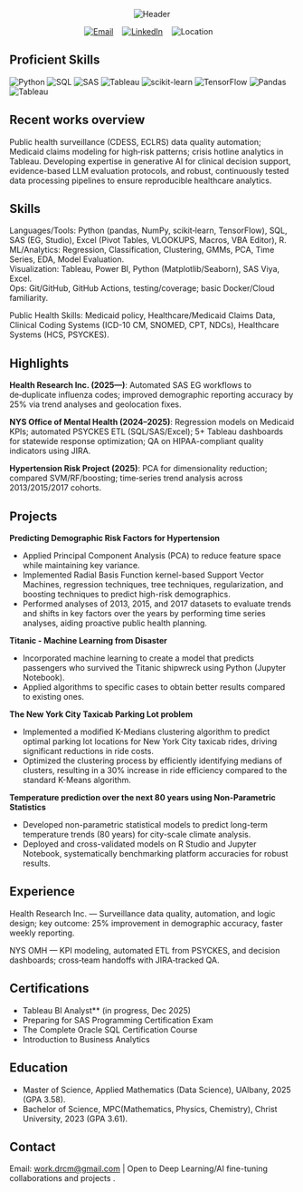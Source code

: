 <p align="center">
  <img src="https://capsule-render.vercel.app/api?type=rect&color=0:E34F26,10:F1662A,100:DD003&height=60&section=header&text=Dhanush%20Ramachandra%20Murthy&fontColor=ffffff&fontSize=26" alt="Header"/>
</p>


<div align="center">
  
[![Email](https://img.shields.io/badge/Email-work.DRCM%40gmail.com-blue?logo=gmail)](mailto:work.DRCM@gmail.com) &nbsp;&nbsp; [![LinkedIn](https://img.shields.io/badge/LinkedIn-Connect-0A66C2?logo=linkedin)](https://www.linkedin.com/in/dhanush-ramachandra-murthy-msds-00461227a/)
&nbsp;&nbsp; ![Location](https://img.shields.io/badge/Albany-NY-6aa84f?logo=google-maps)
&nbsp;&nbsp;

</div>


## **Proficient Skills**

<p>
  <img alt="Python" src="https://img.shields.io/badge/Python-3776AB?logo=python&logoColor=white" />
  <img alt="SQL" src="https://img.shields.io/badge/SQL-336791?logo=postgresql&logoColor=white" />
  <img alt="SAS" src="https://img.shields.io/badge/SAS-1E90FF?logo=sas&logoColor=white" />
  <img alt="Tableau" src="https://img.shields.io/badge/Tableau-E97627?logo=tableau&logoColor=white" />
  <img alt="scikit-learn" src="https://img.shields.io/badge/scikit--learn-F7931E?logo=scikitlearn&logoColor=white" />
  <img alt="TensorFlow" src="https://img.shields.io/badge/TensorFlow-FF6F00?logo=tensorflow&logoColor=white" />
  <img alt="Pandas" src="https://img.shields.io/badge/Pandas-150458?logo=pandas&logoColor=white" />
  <img alt="Tableau" src="https://img.shields.io/badge/Power%20BI-F2C811?logo=powerbi&logoColor=000" />
</p>




## **Recent works overview**
Public health surveillance (CDESS, ECLRS) data quality automation; Medicaid claims modeling for high‑risk patterns; crisis hotline analytics in Tableau.
Developing expertise in generative AI for clinical decision support, evidence-based LLM evaluation protocols, and robust, continuously tested data processing pipelines to ensure reproducible healthcare analytics.

## **Skills**
Languages/Tools: Python (pandas, NumPy, scikit‑learn, TensorFlow), SQL, SAS (EG, Studio), Excel (Pivot Tables, VLOOKUPS, Macros, VBA Editor), R. \
ML/Analytics: Regression, Classification, Clustering, GMMs, PCA, Time Series, EDA, Model Evaluation. \
Visualization: Tableau, Power BI, Python (Matplotlib/Seaborn), SAS Viya, Excel. \
Ops: Git/GitHub, GitHub Actions, testing/coverage; basic Docker/Cloud familiarity.

Public Health Skills: Medicaid policy, Healthcare/Medicaid Claims Data, Clinical Coding Systems (ICD-10 CM, SNOMED, CPT, NDCs), Healthcare Systems (HCS, PSYCKES).

## **Highlights**
**Health Research Inc. (2025—)**: Automated SAS EG workflows to de‑duplicate influenza codes; improved demographic reporting accuracy by 25% via trend analyses and geolocation fixes.

**NYS Office of Mental Health (2024–2025)**: Regression models on Medicaid KPIs; automated PSYCKES ETL (SQL/SAS/Excel); 5+ Tableau dashboards for statewide response optimization; QA on HIPAA-compliant quality indicators using JIRA.

**Hypertension Risk Project (2025)**: PCA for dimensionality reduction; compared SVM/RF/boosting; time‑series trend analysis across 2013/2015/2017 cohorts.

## **Projects**
**Predicting Demographic Risk Factors for Hypertension**
- Applied Principal Component Analysis (PCA) to reduce feature space while maintaining key variance.
- Implemented Radial Basis Function kernel-based Support Vector Machines, regression techniques, tree techniques,
regularization, and boosting techniques to predict high-risk demographics.
- Performed analyses of 2013, 2015, and 2017 datasets to evaluate trends and shifts in key factors over the years by
performing time series analyses, aiding proactive public health planning.

**Titanic - Machine Learning from Disaster**
- Incorporated machine learning to create a model that predicts passengers who survived the
Titanic shipwreck using Python (Jupyter Notebook).
- Applied algorithms to specific cases to obtain better results compared to existing ones.
  
**The New York City Taxicab Parking Lot problem**
- Implemented a modified K-Medians clustering algorithm to predict optimal parking lot locations for New York City taxicab rides, driving significant reductions in ride costs.
- Optimized the clustering process by efficiently identifying medians of clusters, resulting in a 30% increase in ride efficiency compared to the standard K-Means algorithm.

**Temperature prediction over the next 80 years using Non-Parametric Statistics** 
- Developed non-parametric statistical models to predict long-term temperature trends (80 years) for city-scale climate analysis.
- Deployed and cross-validated models on R Studio and Jupyter Notebook, systematically benchmarking platform accuracies for robust results.

## **Experience**
Health Research Inc. — Surveillance data quality, automation, and logic design; key outcome: 25% improvement in demographic accuracy, faster weekly reporting.

NYS OMH — KPI modeling, automated ETL from PSYCKES, and decision dashboards; cross‑team handoffs with JIRA‑tracked QA.

## **Certifications**
- Tableau BI Analyst** (in progress, Dec 2025)
- Preparing for SAS Programming Certification Exam
- The Complete Oracle SQL Certification Course
- Introduction to Business Analytics

## **Education**
- Master of Science, Applied Mathematics (Data Science), UAlbany, 2025 (GPA 3.58).
- Bachelor of Science, MPC(Mathematics, Physics, Chemistry), Christ University, 2023 (GPA 3.61).

## **Contact**
Email: work.drcm@gmail.com | Open to Deep Learning/AI fine-tuning collaborations and projects .

